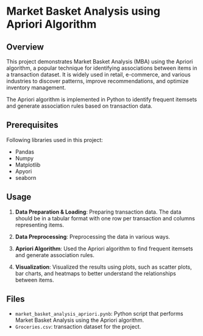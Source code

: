 # Market Basket Analysis using Apriori Algorithm

## Overview

This project demonstrates Market Basket Analysis (MBA) using the Apriori algorithm, a popular technique for identifying associations between items in a transaction dataset. It is widely used in retail, e-commerce, and various industries to discover patterns, improve recommendations, and optimize inventory management.

The Apriori algorithm is implemented in Python to identify frequent itemsets and generate association rules based on transaction data.

## Prerequisites

Following libraries used in this project:

- Pandas
- Numpy 
- Matplotlib
- Apyori
- seaborn

## Usage

1. **Data Preparation & Loading**: Preparing transaction data. The data should be in a tabular format with one row per transaction and columns representing items.

2. **Data Preprocessing**: Preprocessing the data in various ways.

3. **Apriori Algorithm**: Used the Apriori algorithm to find frequent itemsets and generate association rules.

4. **Visualization**: Visualized the results using plots, such as scatter plots, bar charts, and heatmaps to better understand the relationships between items.


## Files

- `market_basket_analysis_apriori.pynb`: Python script that performs Market Basket Analysis using the Apriori algorithm.
- `Groceries.csv`:  transaction dataset for the project.


